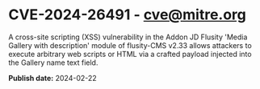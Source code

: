 # CVE-2024-26491 - cve@mitre.org

A cross-site scripting (XSS) vulnerability in the Addon JD Flusity 'Media Gallery with description' module of flusity-CMS v2.33 allows attackers to execute arbitrary web scripts or HTML via a crafted payload injected into the Gallery name text field.

**Publish date:** 2024-02-22
